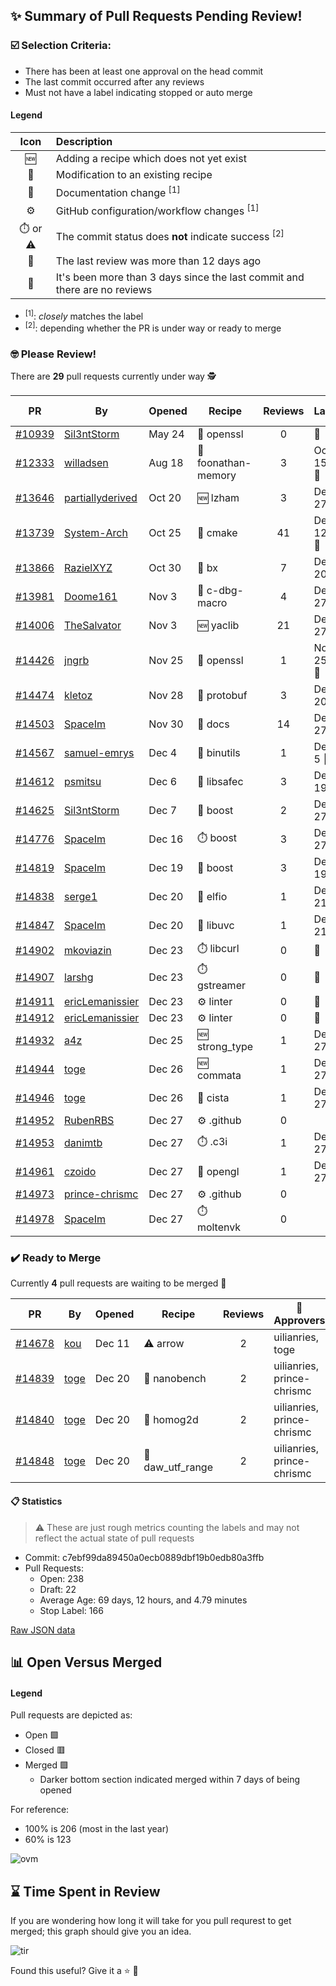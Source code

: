 ## :sparkles: Summary of Pull Requests Pending Review!

### :ballot_box_with_check: Selection Criteria:

- There has been at least one approval on the head commit
- The last commit occurred after any reviews
- Must not have a label indicating stopped or auto merge

#### Legend

Icon | Description
:---:|:---
:new: | Adding a recipe which does not yet exist 
:memo: | Modification to an existing recipe 
:green_book: | Documentation change <sup>[1]</sup> 
:gear: | GitHub configuration/workflow changes <sup>[1]</sup>
:stopwatch: or :warning: | The commit status does **not** indicate success <sup>[2]</sup> 
:bell: | The last review was more than 12 days ago 
:eyes: | It's been more than 3 days since the last commit and there are no reviews 

- <sup>[1]</sup>: _closely_ matches the label
- <sup>[2]</sup>: depending whether the PR is under way or ready to merge

### :nerd_face: Please Review! 

There are **29** pull requests currently under way :detective:

PR | By | Opened | Recipe | Reviews | Last | :stop_sign: Blockers | :star2: Approvers
:---: | --- | --- | --- | :---: | --- | --- | ---
[#10939](https://github.com/conan-io/conan-center-index/pull/10939)|[Sil3ntStorm](https://github.com/Sil3ntStorm)|May 24|:memo: openssl|0|:eyes:||
[#12333](https://github.com/conan-io/conan-center-index/pull/12333)|[willadsen](https://github.com/willadsen)|Aug 18|:memo: foonathan-memory|3|Oct 15 :bell:||SSE4
[#13646](https://github.com/conan-io/conan-center-index/pull/13646)|[partiallyderived](https://github.com/partiallyderived)|Oct 20|:new: lzham|3|Dec 27||prince-chrismc
[#13739](https://github.com/conan-io/conan-center-index/pull/13739)|[System-Arch](https://github.com/System-Arch)|Oct 25|:memo: cmake|41|Dec 12 :bell:||
[#13866](https://github.com/conan-io/conan-center-index/pull/13866)|[RazielXYZ](https://github.com/RazielXYZ)|Oct 30|:memo: bx|7|Dec 20||prince-chrismc
[#13981](https://github.com/conan-io/conan-center-index/pull/13981)|[Doome161](https://github.com/Doome161)|Nov 3|:memo: c-dbg-macro|4|Dec 27||prince-chrismc
[#14006](https://github.com/conan-io/conan-center-index/pull/14006)|[TheSalvator](https://github.com/TheSalvator)|Nov 3|:new: yaclib|21|Dec 27||prince-chrismc
[#14426](https://github.com/conan-io/conan-center-index/pull/14426)|[jngrb](https://github.com/jngrb)|Nov 25|:memo: openssl|1|Nov 25 :bell:||
[#14474](https://github.com/conan-io/conan-center-index/pull/14474)|[kletoz](https://github.com/kletoz)|Nov 28|:memo: protobuf|3|Dec 20||
[#14503](https://github.com/conan-io/conan-center-index/pull/14503)|[SpaceIm](https://github.com/SpaceIm)|Nov 30|:green_book: docs|14|Dec 27||SSE4
[#14567](https://github.com/conan-io/conan-center-index/pull/14567)|[samuel-emrys](https://github.com/samuel-emrys)|Dec 4|:memo: binutils|1|Dec 5 :bell:||jwillikers
[#14612](https://github.com/conan-io/conan-center-index/pull/14612)|[psmitsu](https://github.com/psmitsu)|Dec 6|:memo: libsafec|3|Dec 19||jwillikers
[#14625](https://github.com/conan-io/conan-center-index/pull/14625)|[Sil3ntStorm](https://github.com/Sil3ntStorm)|Dec 7|:memo: boost|2|Dec 27||uilianries
[#14776](https://github.com/conan-io/conan-center-index/pull/14776)|[SpaceIm](https://github.com/SpaceIm)|Dec 16|:stopwatch: boost|3|Dec 27||
[#14819](https://github.com/conan-io/conan-center-index/pull/14819)|[SpaceIm](https://github.com/SpaceIm)|Dec 19|:memo: boost|3|Dec 19||jwillikers
[#14838](https://github.com/conan-io/conan-center-index/pull/14838)|[serge1](https://github.com/serge1)|Dec 20|:memo: elfio|1|Dec 21||
[#14847](https://github.com/conan-io/conan-center-index/pull/14847)|[SpaceIm](https://github.com/SpaceIm)|Dec 20|:memo: libuvc|1|Dec 21||uilianries
[#14902](https://github.com/conan-io/conan-center-index/pull/14902)|[mkoviazin](https://github.com/mkoviazin)|Dec 23|:stopwatch: libcurl|0|:eyes:||
[#14907](https://github.com/conan-io/conan-center-index/pull/14907)|[larshg](https://github.com/larshg)|Dec 23|:stopwatch: gstreamer|0|:eyes:||
[#14911](https://github.com/conan-io/conan-center-index/pull/14911)|[ericLemanissier](https://github.com/ericLemanissier)|Dec 23|:gear: linter|0|:eyes:||
[#14912](https://github.com/conan-io/conan-center-index/pull/14912)|[ericLemanissier](https://github.com/ericLemanissier)|Dec 23|:gear: linter|0|:eyes:||
[#14932](https://github.com/conan-io/conan-center-index/pull/14932)|[a4z](https://github.com/a4z)|Dec 25|:new: strong_type|1|Dec 27||
[#14944](https://github.com/conan-io/conan-center-index/pull/14944)|[toge](https://github.com/toge)|Dec 26|:new: commata|1|Dec 27||uilianries
[#14946](https://github.com/conan-io/conan-center-index/pull/14946)|[toge](https://github.com/toge)|Dec 26|:memo: cista|1|Dec 27||
[#14952](https://github.com/conan-io/conan-center-index/pull/14952)|[RubenRBS](https://github.com/RubenRBS)|Dec 27|:gear: .github|0|||
[#14953](https://github.com/conan-io/conan-center-index/pull/14953)|[danimtb](https://github.com/danimtb)|Dec 27|:stopwatch: .c3i|1|Dec 27||uilianries
[#14961](https://github.com/conan-io/conan-center-index/pull/14961)|[czoido](https://github.com/czoido)|Dec 27|:memo: opengl|1|Dec 27||uilianries
[#14973](https://github.com/conan-io/conan-center-index/pull/14973)|[prince-chrismc](https://github.com/prince-chrismc)|Dec 27|:gear: .github|0|||
[#14978](https://github.com/conan-io/conan-center-index/pull/14978)|[SpaceIm](https://github.com/SpaceIm)|Dec 27|:stopwatch: moltenvk|0|||


### :heavy_check_mark: Ready to Merge 

Currently **4** pull requests are waiting to be merged :tada:


PR | By | Opened | Recipe | Reviews | :star2: Approvers
:---: | --- | --- | --- | :---: | ---
[#14678](https://github.com/conan-io/conan-center-index/pull/14678)|[kou](https://github.com/kou)|Dec 11|:warning: arrow|2|uilianries, toge
[#14839](https://github.com/conan-io/conan-center-index/pull/14839)|[toge](https://github.com/toge)|Dec 20|:memo: nanobench|2|uilianries, prince-chrismc
[#14840](https://github.com/conan-io/conan-center-index/pull/14840)|[toge](https://github.com/toge)|Dec 20|:memo: homog2d|2|uilianries, prince-chrismc
[#14848](https://github.com/conan-io/conan-center-index/pull/14848)|[toge](https://github.com/toge)|Dec 20|:memo: daw_utf_range|2|uilianries, prince-chrismc


#### :clipboard: Statistics

> :warning: These are just rough metrics counting the labels and may not reflect the actual state of pull requests

- Commit: c7ebf99da89450a0ecb0889dbf19b0edb80a3ffb
- Pull Requests:
	- Open: 238
	- Draft: 22
	- Average Age: 69 days, 12 hours, and 4.79 minutes
	- Stop Label: 166
	

[Raw JSON data](https://raw.githubusercontent.com/prince-chrismc/conan-center-index-pending-review/raw-data/pending-review.json)

## :bar_chart: Open Versus Merged

#### Legend

Pull requests are depicted as:

- Open  :green_square:
- Closed :red_square:
- Merged :purple_square:
  - Darker bottom section indicated merged within 7 days of being opened

For reference:

- 100% is 206 (most in the last year)
- 60% is 123

![ovm](https://github.com/prince-chrismc/conan-center-index-pending-review/blob/raw-data/open-versus-merged.gif?raw=true)

## :hourglass: Time Spent in Review

If you are wondering how long it will take for you pull requrest to get merged; this graph should give you an idea.

![tir](https://github.com/prince-chrismc/conan-center-index-pending-review/blob/raw-data/time-in-review.png?raw=true)

Found this useful? Give it a :star: :pray:
	